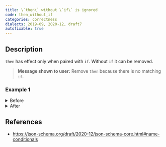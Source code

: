 ```yaml
---
title: \`then\` without \`if\` is ignored
code: then_without_if
categories: correctness
dialects: 2019-09, 2020-12, draft7
autofixable: true
---
```


## Description
`then` has effect only when paired with `if`. Without `if` it can be removed.

> **Message shown to user:**
> Remove `then` because there is no matching `if`.

### Example 1
<details><summary>Before</summary>

```json
{
  "$schema": "https://json-schema.org/draft/2020-12/schema",
  "then": {
    "required": [
      "foo"
    ]
  }
}
```
</details>

<details><summary>After</summary>

```json
{
  "$schema": "https://json-schema.org/draft/2020-12/schema"
}
```
</details>

## References
* <https://json-schema.org/draft/2020-12/json-schema-core.html#name-conditionals>
